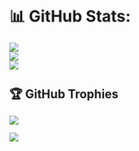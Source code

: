 # 📊 GitHub Stats:
![](https://github-readme-stats.vercel.app/api?username=DarthShelL&theme=dark&hide_border=false&include_all_commits=false&count_private=true)<br/>
![](https://github-readme-streak-stats.herokuapp.com/?user=DarthShelL&theme=dark&hide_border=false)<br/>
![](https://github-readme-stats.vercel.app/api/top-langs/?username=DarthShelL&theme=dark&hide_border=false&include_all_commits=false&count_private=true&layout=compact)<br/>

## 🏆 GitHub Trophies
![](https://github-profile-trophy.vercel.app/?username=DarthShelL&theme=radical&no-frame=true&no-bg=true&margin-w=4)

[![](https://visitcount.itsvg.in/api?id=DarthShelL&label=Profile%20Views&color=0&icon=1&pretty=false)](https://visitcount.itsvg.in)
